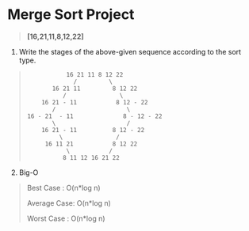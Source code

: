 # Merge Sort Project
> **[16,21,11,8,12,22]**
1. Write the stages of the above-given sequence according to the sort type.

>                16 21 11 8 12 22
>                  /         \
>            16 21 11         8 12 22
>               /               \
>         16 21 - 11           8 12 - 22
>            /                    \
>     16 - 21  - 11              8 - 12 - 22
>            \                    /
>         16 21 - 11          8 12 - 22
>              \               /
>          16 11 21           8 12 22
>                \           /
>               8 11 12 16 21 22


2. Big-O
>Best Case : O(n*log n)
>
>Average Case: O(n*log n)
>
>Worst Case : O(n*log n)
